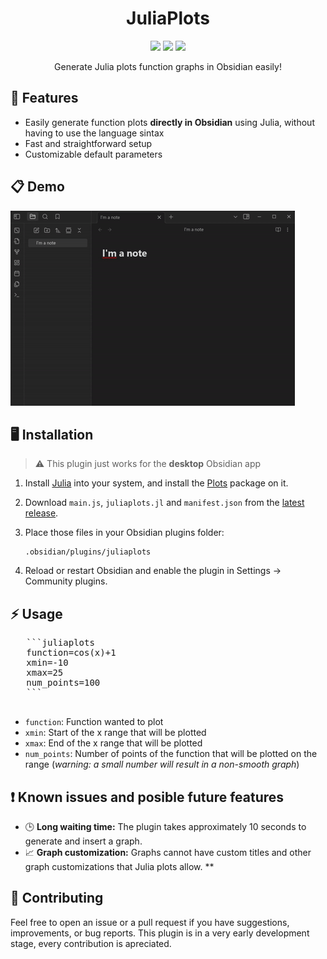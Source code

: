 <center>
  <h1>JuliaPlots</h1>

  <img src="https://img.shields.io/badge/release-v0.1-blue"> <img src="https://img.shields.io/badge/Obsidian-483699?style=flat&logo=Obsidian&logoColor=white"> <img src="https://img.shields.io/badge/Julia-9558B2?style=flat&logo=julia&logoColor=white">
  <p>Generate Julia plots function graphs in Obsidian easily!</p>

</center>



## 🌟 Features
- Easily generate function plots **directly in Obsidian** using Julia, without having to use the language sintax
- Fast and straightforward setup
- Customizable default parameters


## 📋 Demo

![Demo gif](demo/demo.gif)

## 🖥️ Installation
> ⚠️ This plugin just works for the **desktop** Obsidian app

1. Install [Julia](https://julialang.org/) into your system, and install the [Plots](https://docs.juliaplots.org/stable/) package on it.

2. Download `main.js`, `juliaplots.jl` and `manifest.json` from the [latest release]().

3. Place those files in your Obsidian plugins folder:

   ```
   .obsidian/plugins/juliaplots
   ```

4. Reload or restart Obsidian and enable the plugin in Settings → Community plugins.

## ⚡ Usage
   <pre>
   ```juliaplots
   function=cos(x)+1
   xmin=-10
   xmax=25
   num_points=100
   ```
   </pre>

   - `function`: Function wanted to plot
   - `xmin`: Start of the x range that will be plotted
   - `xmax`: End of the x range that will be plotted
   - `num_points`: Number of points of the function that will be plotted on the range (*warning: a small number will result in a non-smooth graph*)

## ❗ Known issues and posible future features
- 🕒 **Long waiting time:** The plugin takes approximately 10 seconds to generate and insert a graph.
- 📈 **Graph customization:** Graphs cannot have custom titles and other graph customizations that Julia plots allow. **


## 🤝 Contributing
Feel free to open an issue or a pull request if you have suggestions, improvements, or bug reports. This plugin is in a very early development stage, every contribution is apreciated.